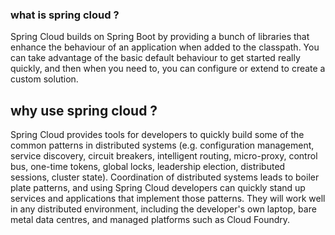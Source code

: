 ### what is spring cloud ?
Spring Cloud builds on Spring Boot by providing a bunch of libraries that enhance the behaviour of an application when added to the classpath. You can take advantage of the basic default behaviour to get started really quickly, and then when you need to, you can configure or extend to create a custom solution.

## why use spring cloud ?
Spring Cloud provides tools for developers to quickly build some of the common patterns in distributed systems (e.g. configuration management, service discovery, circuit breakers, intelligent routing, micro-proxy, control bus, one-time tokens, global locks, leadership election, distributed sessions, cluster state). Coordination of distributed systems leads to boiler plate patterns, and using Spring Cloud developers can quickly stand up services and applications that implement those patterns. They will work well in any distributed environment, including the developer's own laptop, bare metal data centres, and managed platforms such as Cloud Foundry.